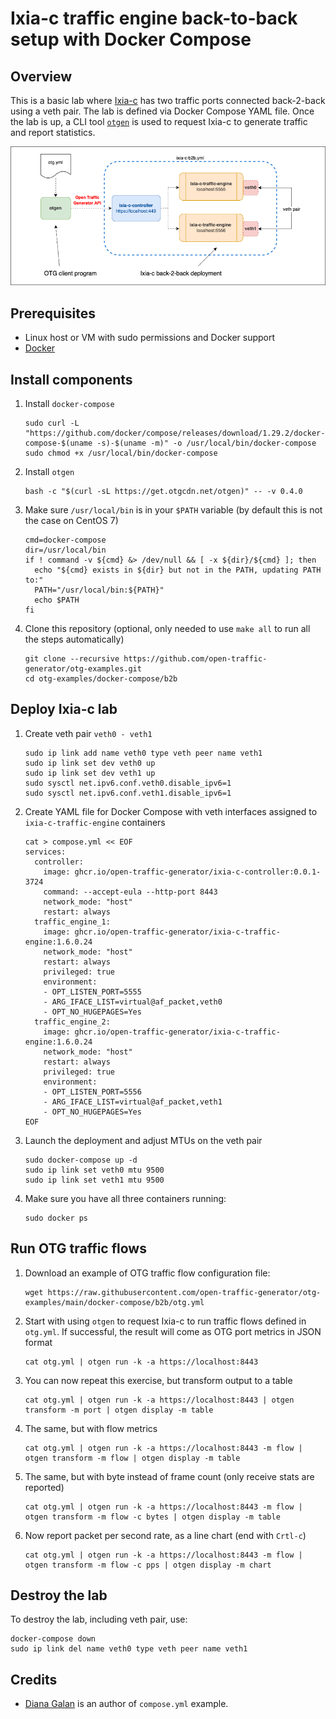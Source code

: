 # Ixia-c traffic engine back-to-back setup with Docker Compose

## Overview
This is a basic lab where [Ixia-c](https://github.com/open-traffic-generator/ixia-c) has two traffic ports connected back-2-back using a veth pair. The lab is defined via Docker Compose YAML file. Once the lab is up, a CLI tool [`otgen`](https://github.com/open-traffic-generator/otgen) is used to request Ixia-c to generate traffic and report statistics.

![Diagram](./diagram.png)

## Prerequisites

* Linux host or VM with sudo permissions and Docker support
* [Docker](https://docs.docker.com/engine/install/)

## Install components

1. Install `docker-compose`

    ```Shell
    sudo curl -L "https://github.com/docker/compose/releases/download/1.29.2/docker-compose-$(uname -s)-$(uname -m)" -o /usr/local/bin/docker-compose
    sudo chmod +x /usr/local/bin/docker-compose
    ```

2. Install `otgen`

    ```Shell
    bash -c "$(curl -sL https://get.otgcdn.net/otgen)" -- -v 0.4.0
    ```

3. Make sure `/usr/local/bin` is in your `$PATH` variable (by default this is not the case on CentOS 7)

    ```Shell
    cmd=docker-compose
    dir=/usr/local/bin
    if ! command -v ${cmd} &> /dev/null && [ -x ${dir}/${cmd} ]; then
      echo "${cmd} exists in ${dir} but not in the PATH, updating PATH to:"
      PATH="/usr/local/bin:${PATH}"
      echo $PATH
    fi
    ```

4. Clone this repository (optional, only needed to use `make all` to run all the steps automatically)

    ```Shell
    git clone --recursive https://github.com/open-traffic-generator/otg-examples.git
    cd otg-examples/docker-compose/b2b
    ```

## Deploy Ixia-c lab

1. Create veth pair `veth0 - veth1`

    ```Shell
    sudo ip link add name veth0 type veth peer name veth1
    sudo ip link set dev veth0 up
    sudo ip link set dev veth1 up
    sudo sysctl net.ipv6.conf.veth0.disable_ipv6=1
    sudo sysctl net.ipv6.conf.veth1.disable_ipv6=1
    ```

2. Create YAML file for Docker Compose with veth interfaces assigned to `ixia-c-traffic-engine` containers

    ```Shell
    cat > compose.yml << EOF
    services:
      controller:
        image: ghcr.io/open-traffic-generator/ixia-c-controller:0.0.1-3724
        command: --accept-eula --http-port 8443
        network_mode: "host"
        restart: always
      traffic_engine_1:
        image: ghcr.io/open-traffic-generator/ixia-c-traffic-engine:1.6.0.24
        network_mode: "host"
        restart: always
        privileged: true
        environment:
        - OPT_LISTEN_PORT=5555
        - ARG_IFACE_LIST=virtual@af_packet,veth0
        - OPT_NO_HUGEPAGES=Yes
      traffic_engine_2:
        image: ghcr.io/open-traffic-generator/ixia-c-traffic-engine:1.6.0.24
        network_mode: "host"
        restart: always
        privileged: true
        environment:
        - OPT_LISTEN_PORT=5556
        - ARG_IFACE_LIST=virtual@af_packet,veth1
        - OPT_NO_HUGEPAGES=Yes
    EOF
    ```

3. Launch the deployment and adjust MTUs on the veth pair

    ```Shell
    sudo docker-compose up -d 
    sudo ip link set veth0 mtu 9500
    sudo ip link set veth1 mtu 9500
    ```

4. Make sure you have all three containers running:

    ```Shell
    sudo docker ps
    ```

## Run OTG traffic flows

1. Download an example of OTG traffic flow configuration file:

    ```Shell
    wget https://raw.githubusercontent.com/open-traffic-generator/otg-examples/main/docker-compose/b2b/otg.yml
    ```

2. Start with using `otgen` to request Ixia-c to run traffic flows defined in `otg.yml`. If successful, the result will come as OTG port metrics in JSON format

    ```Shell
    cat otg.yml | otgen run -k -a https://localhost:8443
    ```

3. You can now repeat this exercise, but transform output to a table

    ```Shell
    cat otg.yml | otgen run -k -a https://localhost:8443 | otgen transform -m port | otgen display -m table
    ```

4. The same, but with flow metrics

    ```Shell
    cat otg.yml | otgen run -k -a https://localhost:8443 -m flow | otgen transform -m flow | otgen display -m table
    ```

5. The same, but with byte instead of frame count (only receive stats are reported)

    ```Shell
    cat otg.yml | otgen run -k -a https://localhost:8443 -m flow | otgen transform -m flow -c bytes | otgen display -m table
    ```

6. Now report packet per second rate, as a line chart (end with `Crtl-c`)

    ```Shell
    cat otg.yml | otgen run -k -a https://localhost:8443 -m flow | otgen transform -m flow -c pps | otgen display -m chart
    ```

## Destroy the lab

To destroy the lab, including veth pair, use:

```Shell
docker-compose down
sudo ip link del name veth0 type veth peer name veth1
```

## Credits

* [Diana Galan](https://github.com/dgalan-xxia) is an author of `compose.yml` example.
